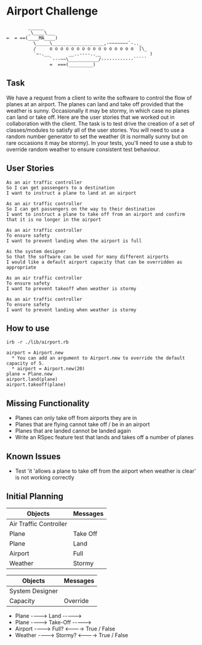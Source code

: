 Airport Challenge
=================

```
        ______
        _\____\___
=  = ==(____MA____)
          \_____\___________________,-~~~~~~~`-.._
          /     o o o o o o o o o o o o o o o o  |\_
          `~-.__       __..----..__                  )
                `---~~\___________/------------`````
                =  ===(_________)

```

Task
-----

We have a request from a client to write the software to control the flow of planes at an airport. The planes can land and take off provided that the weather is sunny. Occasionally it may be stormy, in which case no planes can land or take off.  Here are the user stories that we worked out in collaboration with the client. The task is to test drive the creation of a set of classes/modules to satisfy all of the user stories. You will need to use a random number generator to set the weather (it is normally sunny but on rare occasions it may be stormy). In your tests, you'll need to use a stub to override random weather to ensure consistent test behaviour.

User Stories
-----

```
As an air traffic controller 
So I can get passengers to a destination 
I want to instruct a plane to land at an airport

As an air traffic controller 
So I can get passengers on the way to their destination 
I want to instruct a plane to take off from an airport and confirm that it is no longer in the airport

As an air traffic controller 
To ensure safety 
I want to prevent landing when the airport is full 

As the system designer
So that the software can be used for many different airports
I would like a default airport capacity that can be overridden as appropriate

As an air traffic controller 
To ensure safety 
I want to prevent takeoff when weather is stormy 

As an air traffic controller 
To ensure safety 
I want to prevent landing when weather is stormy 
```

## How to use

```
irb -r ./lib/airport.rb

airport = Airport.new 
  * You can add an argument to Airport.new to override the default capacity of 5.
  * airport = Airport.new(20)
plane = Plane.new
airport.land(plane)
airport.takeoff(plane)
```

## Missing Functionality

* Planes can only take off from airports they are in
* Planes that are flying cannot take off / be in an airport
* Planes that are landed cannot be landed again
* Write an RSpec feature test that lands and takes off a number of planes

## Known Issues

* Test 'it 'allows a plane to take off from the airport when weather is clear' is not working correctly


## Initial Planning

| Objects | Messages |
| ------- | -------- |
| Air Traffic Controller ||
| Plane | Take Off |
| Plane | Land |
| Airport | Full |
| Weather | Stormy |

| Objects | Messages |
| ------- | -------- |
| System Designer ||
| Capacity | Override |

* Plane ----> Land -----> 
* Plane ----> Take-Off ----->
* Airport ----> Full? <----> True / False
* Weather ----> Stormy? <----> True / False